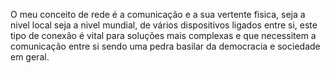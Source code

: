 O meu conceito de rede é a comunicação e a sua vertente fisica, seja a nivel local seja a nivel mundial, de vários dispositivos ligados entre si, este tipo de conexão é vital para soluções mais complexas e que necessitem a comunicação entre si sendo uma pedra basilar da democracia e sociedade em geral. 
